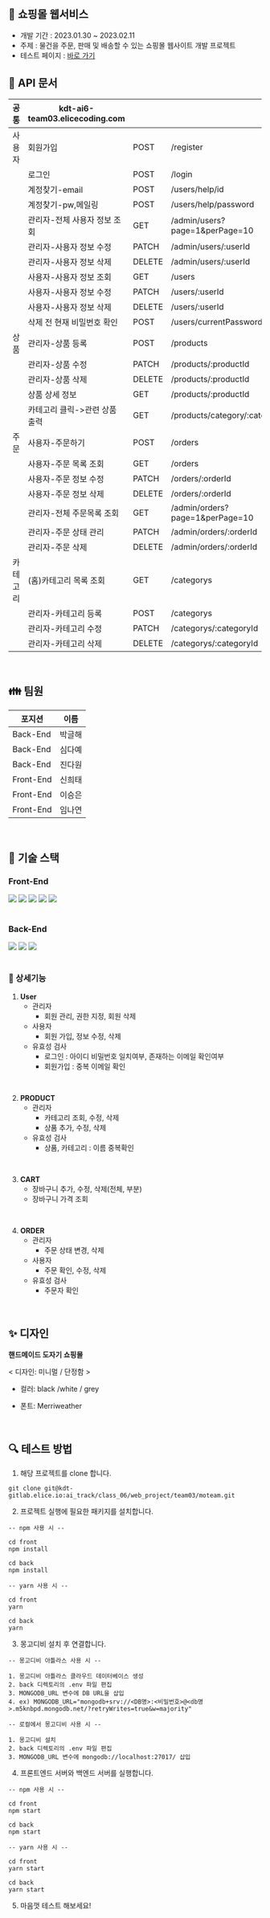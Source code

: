##  📌 쇼핑몰 웹서비스

- 개발 기간 : 2023.01.30 ~ 2023.02.11
- 주제 : 물건을 주문, 판매 및 배송할 수 있는 쇼핑몰 웹사이트 개발 프로젝트
- 테스트 페이지 : [바로 가기](http://kdt-ai6-team03.elicecoding.com/)
## 🔑 API 문서 
|  공통| kdt-ai6-team03.elicecoding.com		 |  |  |
|--|--|--|--|
|사용자|회원가입|POST| /register |
|| 로그인 |POST| /login |
|| 계정찾기-email |POST|/users/help/id |
|| 계정찾기-pw,메일링 |POST| /users/help/password |
|| 관리자-전체 사용자 정보 조회 |GET| /admin/users?page=1&perPage=10 |
|| 관리자-사용자 정보 수정 |PATCH| /admin/users/:userId |
|| 관리자-사용자 정보 삭제 |DELETE| /admin/users/:userId |
|| 사용자-사용자 정보 조회 |GET| /users |
|| 사용자-사용자 정보 수정 |PATCH| /users/:userId |
|| 사용자-사용자 정보 삭제 |DELETE| /users/:userId |
|| 삭제 전 현재 비밀번호 확인 |POST| /users/currentPassword |
|상품|관리자-상품 등록|POST| /products |
|| 관리자-상품 수정 |PATCH|/products/:productId |
|| 관리자-상품 삭제 |DELETE|/products/:productId |
|| 상품 상세 정보 |GET|/products/:productId |
|| 카테고리 클릭->관련 상품 출력 |GET|/products/category/:categoryTitle |
|주문|사용자-주문하기|POST| /orders |
|| 사용자-주문 목록 조회 |GET| /orders |
|| 사용자-주문 정보 수정 |PATCH|/orders/:orderId |
|| 사용자-주문 정보 삭제 |DELETE| /orders/:orderId |
|| 관리자-전체 주문목록 조회 |GET| /admin/orders?page=1&perPage=10 |
|| 관리자-주문 상태 관리 |PATCH|/admin/orders/:orderId |
|| 관리자-주문 삭제 |DELETE| /admin/orders/:orderId |
|카테고리 |(홈)카테고리 목록 조회|GET|/categorys |
|| 관리자-카테고리 등록 |POST|/categorys |
|| 관리자-카테고리 수정 |PATCH|/categorys/:categoryId |
|| 관리자-카테고리 삭제 |DELETE|/categorys/:categoryId |


 <br>

## 👪 팀원
|  포지션|이름  |
|--|--|
|Back-End| 박글해 |
|Back-End| 심다예 |
|Back-End| 진다원 |
|Front-End| 신희태 |
|Front-End| 이승은 |
|Front-End| 임나연 |


 <br>  

## 🔧 기술 스택

### Front-End

<div>
<img src="https://img.shields.io/badge/HTML5-E34F26?style=plastic&logo=HTML5&logoColor=white"/>
<img src="https://img.shields.io/badge/CSS3-1572B6?style=plastic&logo=CSS3&logoColor=white"/>
<img src="https://img.shields.io/badge/JavaScript-F7DF1E?style=plastic&logo=JavaScript&logoColor=white"/>
<img src="https://img.shields.io/badge/BootStrap-7952B3?style=plastic&logo=BootStrap&logoColor=white"/>
<img src="https://img.shields.io/badge/React-61DAFB?style=plastic&logo=React&logoColor=white"/>
</div>

<br />

### Back-End

<div>
<img src="https://img.shields.io/badge/Node.js-339933?style=plastic&logo=Node.js&logoColor=white"/>
<img src="https://img.shields.io/badge/Express-000000?style=plastic&logo=express&logoColor=white"/>
<img src="https://img.shields.io/badge/mongoDB-47A248?style=plastic&logo=mongoDB&logoColor=white"/>
</div>

<br> 

### 🌈 상세기능

1. **User**
    - 관리자
	    - 회원 관리, 권한 지정, 회원 삭제
    - 사용자
        - 회원 가입, 정보 수정, 삭제
	- 유효성 검사 
		- 로그인 :  아이디 비밀번호 일치여부, 존재하는 이메일 확인여부
		- 회원가입 : 중복 이메일 확인
<br> 

2. **PRODUCT**
    - 관리자
        - 카테고리 조회, 수정, 삭제
        - 상품 추가, 수정, 삭제
    - 유효성 검사 
		- 상품, 카테고리 : 이름 중복확인
<br> 

3.  **CART** 
	- 장바구니 추가, 수정, 삭제(전체, 부분)
    - 장바구니 가격 조회
<br>
    
4.  **ORDER** 
    - 관리자
	    - 주문 상태 변경, 삭제
    - 사용자
        - 주문 확인, 수정, 삭제
    - 유효성 검사 
		- 주문자 확인
<br> 

## ✨ 디자인
**핸드메이드 도자기 쇼핑몰**

< 디자인: 미니멀 / 단정함 > 

- 컬러: black  /white / grey

- 폰트: Merriweather


<br>

## 🔍 테스트 방법

1. 해당 프로젝트를 clone 합니다.
```
git clone git@kdt-gitlab.elice.io:ai_track/class_06/web_project/team03/moteam.git
```

2. 프로젝트 실행에 필요한 패키지를 설치합니다.
```
-- npm 사용 시 --

cd front
npm install

cd back
npm install
```
```
-- yarn 사용 시 --

cd front
yarn

cd back
yarn
```

3. 몽고디비 설치 후 연결합니다.
```
-- 몽고디비 아틀라스 사용 시 --

1. 몽고디비 아틀라스 클라우드 데이터베이스 생성
2. back 디렉토리의 .env 파일 편집
3. MONGODB_URL 변수에 DB URL을 삽입
4. ex) MONGODB_URL="mongodb+srv://<DB명>:<비밀번호>@<db명>.m5knbpd.mongodb.net/?retryWrites=true&w=majority"
```

```
-- 로컬에서 몽고디비 사용 시 --

1. 몽고디비 설치
2. back 디렉토리의 .env 파일 편집
3. MONGODB_URL 변수에 mongodb://localhost:27017/ 삽입
```

4. 프론트엔드 서버와 백엔드 서버를 실행합니다.
```
-- npm 사용 시 --

cd front
npm start

cd back
npm start
```

```
-- yarn 사용 시 --

cd front
yarn start

cd back
yarn start
```
5. 마음껏 테스트 해보세요!
